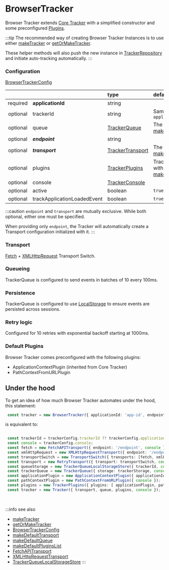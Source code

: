 # BrowserTracker

Browser Tracker extends [Core Tracker](/tracking/api-reference/core/Tracker.md) with a simplified constructor and some preconfigured [Plugins](/tracking/api-reference/core/TrackerPlugins.md).

:::tip
The recommended way of creating Browser Tracker Instances is to use either [makeTracker](/tracking/api-reference/general/makeTracker.md) or [getOrMakeTracker](/tracking/api-reference/general/getOrMakeTracker.md).

These helper methods will also push the new instance in [TrackerRepository](/tracking/api-reference/core/TrackerRepository.md) and initiate auto-tracking automatically.
:::

### Configuration
[BrowserTrackerConfig](/tracking/api-reference/definitions/BrowserTrackerConfig.md)

|          |                             | type                                                                 | default value
| :-:      | :--                         | :--                                                                  | :--           
| required | **applicationId**           | string                                                               |
| optional | trackerId                   | string                                                               | Same value as `applicationId`
| optional | queue                       | [TrackerQueue](/tracking/api-reference/core/TrackerQueue.md)         | The result of [makeDefaultQueue](/tracking/api-reference/common/factories/makeDefaultQueue.md)
| optional | **_endpoint_**              | string                                                               |
| optional | **_transport_**             | [TrackerTransport](/tracking/api-reference/core/TrackerTransport.md) | The result of [makeDefaultTransport](/tracking/api-reference/common/factories/makeDefaultTransport.md)
| optional | plugins                     | [TrackerPlugins](/tracking/api-reference/core/TrackerPlugins.md)     | TrackerPlugins initiated with the result of [makeDefaultPluginsList](/tracking/api-reference/common/factories/makeDefaultPluginsList.md)
| optional | console                     | [TrackerConsole](/tracking/api-reference/core/TrackerConsole.md)     |
| optional | active                      | boolean                                                              | `true`
| optional | trackApplicationLoadedEvent | boolean                                                              | `true`

:::caution
`endpoint` and `transport` are mutually exclusive. While both optional, either one must be specified.

When providing only `endpoint`, the Tracker will automatically create a Transport configuration initialized with it.
:::
### Transport
[Fetch](/tracking/api-reference/transports/FetchAPITransport.md) + [XMLHttpRequest](/tracking/api-reference/transports/XMLHttpRequestTransport.md) Transport Switch.

### Queueing
TrackerQueue is configured to send events in batches of 10 every 100ms.  

### Persistence
TrackerQueue is configured to use [LocalStorage](/tracking/api-reference/queues/TrackerQueueLocalStorage.md) to ensure events are persisted across sessions.

### Retry logic
Configured for 10 retries with exponential backoff starting at 1000ms.

### Default Plugins
Browser Tracker comes preconfigured with the following plugins:
- ApplicationContextPlugin (inherited from Core Tracker)
- PathContextFromURLPlugin

## Under the hood
To get an idea of how much Browser Tracker automates under the hood, this statement:

```typescript
 const tracker = new BrowserTracker({ applicationId: 'app-id', endpoint: '/endpoint', console: console });
``` 

is equivalent to:

```typescript
 
 const trackerId = trackerConfig.trackerId ?? trackerConfig.applicationId;
 const console = trackerConfig.console;
 const fetch = new FetchAPITransport({ endpoint: '/endpoint', console });
 const xmlHttpRequest = new XMLHttpRequestTransport({ endpoint: '/endpoint', console });
 const transportSwitch = new TransportSwitch({ transports: [fetch, xmlHttpRequest], console });
 const transport = new RetryTransport({ transport: transportSwitch, console });
 const queueStorage = new TrackerQueueLocalStorageStore({ trackerId, console })
 const trackerQueue = new TrackerQueue({ storage: trackerStorage, console });
 const applicationPlugin = new ApplicationContextPlugin({ applicationId: 'app-id', console });
 const pathContextPlugin = new PathContextFromURLPlugin({ console });
 const plugins = new TrackerPlugins({ plugins: [ applicationPlugin, pathContextPlugin ], console });
 const tracker = new Tracker({ transport, queue, plugins, console });
```

<br />

:::info see also
- [makeTracker](/tracking/api-reference/general/makeTracker.md)
- [getOrMakeTracker](/tracking/api-reference/general/getOrMakeTracker.md)
- [BrowserTrackerConfig](/tracking/api-reference/definitions/BrowserTrackerConfig.md)
- [makeDefaultTransport](/tracking/api-reference/common/factories/makeDefaultTransport.md)
- [makeDefaultQueue](/tracking/api-reference/common/factories/makeDefaultQueue.md)
- [makeDefaultPluginsList](/tracking/api-reference/common/factories/makeDefaultPluginsList.md)
- [FetchAPITransport](/tracking/api-reference/transports/FetchAPITransport.md)
- [XMLHttpRequestTransport](/tracking/api-reference/transports/XMLHttpRequestTransport.md)
- [TrackerQueueLocalStorageStore](/tracking/api-reference/queues/TrackerQueueLocalStorage.md)
:::
